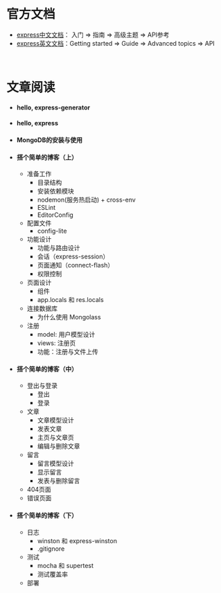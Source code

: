 # 官方文档

- [express中文文档](https://expressjs.com/zh-cn/)： 入门 => 指南 => 高级主题 => API参考
- [express英文文档](https://expressjs.com/)：Getting started => Guide => Advanced topics => API

<br>

# 文章阅读

- #### hello, express-generator
- #### hello, express
- #### MongoDB的安装与使用
- #### 搭个简单的博客（上）
	- 准备工作
		- 目录结构
		- 安装依赖模块
		- nodemon(服务热启动) + cross-env
		- ESLint
		- EditorConfig
	- 配置文件
		- config-lite
	- 功能设计
		- 功能与路由设计
		- 会话（express-session）
		- 页面通知（connect-flash）
		- 权限控制
	- 页面设计
		- 组件
		- app.locals 和 res.locals
	- 连接数据库
		- 为什么使用 Mongolass
	- 注册
		- model: 用户模型设计
		- views: 注册页
		- 功能：注册与文件上传
- #### 搭个简单的博客（中）
	- 登出与登录
		- 登出
		- 登录
	- 文章
		- 文章模型设计
		- 发表文章
		- 主页与文章页
		- 编辑与删除文章
	- 留言
		- 留言模型设计
		- 显示留言
		- 发表与删除留言
	- 404页面
	- 错误页面
- #### 搭个简单的博客（下）
	- 日志
		- winston 和 express-winston
		- .gitignore
	- 测试
		- mocha 和 supertest
		- 测试覆盖率
	- 部署

